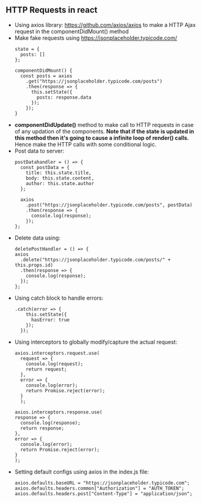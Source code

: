 ## HTTP Requests in react
* Using axios library: https://github.com/axios/axios to make a HTTP Ajax request in the componentDidMount() method
* Make fake requests using https://jsonplaceholder.typicode.com/
  ```
  state = {
    posts: []
  };

  componentDidMount() {
    const posts = axios
      .get("https://jsonplaceholder.typicode.com/posts")
      .then(response => {
        this.setState({
          posts: response.data
        });
      });
  }
  ```
* **componentDidUpdate()** method to make call to HTTP requests in case of any updation of the components.
**Note that if the state is updated in this method then it's going to cause a infinite loop of render() calls.** Hence make the HTTP calls with some conditional logic.
* Post data to server:
  ```
  postDatahandler = () => {
    const postData = {
      title: this.state.title,
      body: this.state.content,
      author: this.state.author
    };
    
    axios
      .post("https://jsonplaceholder.typicode.com/posts", postData)
      .then(response => {
        console.log(response);
      });
  };
  ```
* Delete data using:
    ```
    deletePostHandler = () => {
    axios
      .delete("https://jsonplaceholder.typicode.com/posts/" + this.props.id)
      .then(response => {
        console.log(response);
      });
    };
    ```
* Using catch block to handle errors:
    ```
    .catch(error => {
        this.setState({
          hasError: true
        });
      });
    ```
* Using interceptors to globally modify/capture the actual request:
    ```
    axios.interceptors.request.use(
      request => {
        console.log(request);
        return request;
      },
      error => {
        console.log(error);
        return Promise.reject(error);
      }
      );

  axios.interceptors.response.use(
    response => {
      console.log(response);
      return response;
    },
    error => {
      console.log(error);
      return Promise.reject(error);
    }
  );
    ```
* Setting default configs using axios in the index.js file:
    ```
    axios.defaults.baseURL = "https://jsonplaceholder.typicode.com";
    axios.defaults.headers.common["Authorization"] = "AUTH_TOKEN";
    axios.defaults.headers.post["Content-Type"] = "application/json";
    ```
